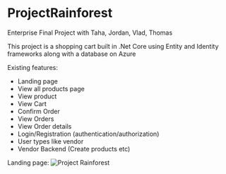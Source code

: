 # ProjectRainforest
Enterprise Final Project with Taha, Jordan, Vlad, Thomas

This project is a shopping cart built in .Net Core using Entity and Identity frameworks along with a database on Azure

Existing features:
* Landing page
* View all products page
* View product
* View Cart
* Confirm Order
* View Orders
* View Order details
* Login/Registration (authentication/authorization)
* User types like vendor
* Vendor Backend (Create products etc)



Landing page:
![Project Rainforest](https://cdn.discordapp.com/attachments/521722890463477770/791448470707372042/rainForest.png)
